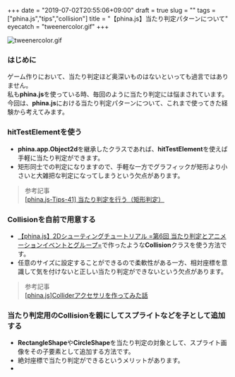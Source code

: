 +++
date = "2019-07-02T20:55:06+09:00"
draft = true
slug = ""
tags = ["phina.js","tips","collision"]
title = "【phina.js】当たり判定パターンについて"
eyecatch = "tweenercolor.gif"
+++

![tweenercolor.gif](tweenercolor.gif)

### はじめに
ゲーム作りにおいて、当たり判定ほど奥深いものはないといっても過言ではありません。   
私も**phina.js**を使っている時、毎回のように当たり判定には悩まされています。   
今回は、**phina.js**における当たり判定パターンについて、これまで使ってきた経験から考えてみます。

### hitTestElementを使う
- **phina.app.Object2d**を継承したクラスであれば、**hitTestElement**を使えば手軽に当たり判定ができます。
- 矩形同士での判定になりますので、手軽な一方でグラフィックが矩形より小さいと大雑把な判定になってしまうという欠点があります。

> 参考記事   
> [[phina.js-Tips-41] 当たり判定を行う（矩形判定）](https://qiita.com/alkn203/items/2e567ee47a4a1a8b8ee4)

### Collisionを自前で用意する
- [	【phina.js】2Dシューティングチュートリアル =第6回 当たり判定とアニメーションイベントとグループ=](https://alkn203.github.io/blog/posts/tutorials/phina-shooting-06/)で作ったような**Collision**クラスを使う方法です。
- 任意のサイズに設定することができるので柔軟性がある一方、相対座標を意識して気を付けないと正しい当たり判定ができないという欠点があります。

> 参考記事   
> [[phina.js]Colliderアクセサリを作ってみた話](https://qiita.com/alkn203/items/8c24d433e9eb8ea0f4bc)

### 当たり判定用のCollisionを親にしてスプライトなどを子として追加する
- **RectangleShape**や**CircleShape**を当たり判定の対象として、スプライト画像をその子要素として追加する方法です。
- 絶対座標で当たり判定ができるというメリットがあります。
- 